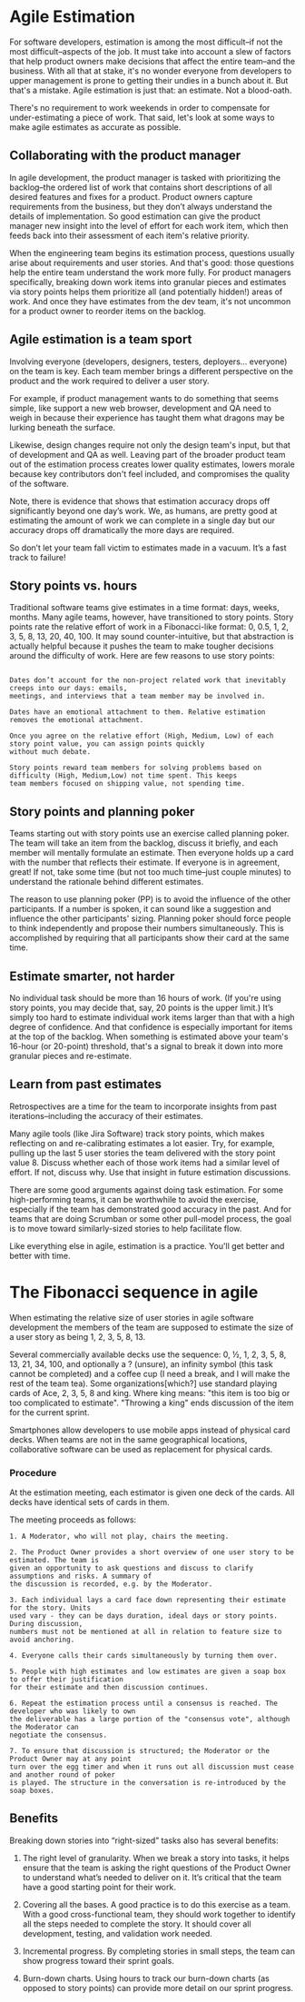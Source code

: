 # Agile Estimation

For software developers, estimation is among the most difficult–if not the most difficult–aspects of the job. It must take into account a slew of factors that help product owners make decisions that affect the entire team–and the business. With all that at stake, it's no wonder everyone from developers to upper management is prone to getting their undies in a bunch about it. But that's a mistake. Agile estimation is just that: an estimate. Not a blood-oath. 

There's no requirement to work weekends in order to compensate for under-estimating a piece of work. That said, let's look at some ways to make agile estimates as accurate as possible.  

## Collaborating with the product manager

In agile development, the product manager is tasked with prioritizing the backlog–the ordered list of work that contains short descriptions of all desired features and fixes for a product. Product owners capture requirements from the business, but they don’t always understand the details of implementation. So good estimation can give the product manager new insight into the level of effort for each work item, which then feeds back into their assessment of each item's relative priority.

When the engineering team begins its estimation process, questions usually arise about requirements and user stories. And that's good: those questions help the entire team understand the work more fully. For product managers specifically, breaking down work items into granular pieces and estimates via story points helps them prioritize all (and potentially hidden!) areas of work. And once they have estimates from the dev team, it's not uncommon for a product owner to reorder items on the backlog. 

## Agile estimation is a team sport

Involving everyone (developers, designers, testers, deployers... everyone) on the team is key. Each team member brings a different perspective on the product and the work required to deliver a user story. 

For example, if product management wants to do something that seems simple, like support a new web browser, development and QA need to weigh in because their experience has taught them what dragons may be lurking beneath the surface.

Likewise, design changes require not only the design team's input, but that of development and QA as well. Leaving part of the broader product team out of the estimation process creates lower quality estimates, lowers morale because key contributors don't feel included, and compromises the quality of the software.

Note, there is evidence that shows that estimation accuracy drops off significantly beyond one day’s work. We, as humans, are pretty good at estimating the amount of work we can complete in a single day but our accuracy drops off dramatically the more days are required. 

So don’t let your team fall victim to estimates made in a vacuum. It’s a fast track to failure! 

## Story points vs. hours

Traditional software teams give estimates in a time format: days, weeks, months. Many agile teams, however, have transitioned to story points. Story points rate the relative effort of work in a Fibonacci-like format: 0, 0.5, 1, 2, 3, 5, 8, 13, 20, 40, 100. It may sound counter-intuitive, but that abstraction is actually helpful because it pushes the team to make tougher decisions around the difficulty of work. Here are few reasons to use story points:

```

Dates don’t account for the non-project related work that inevitably creeps into our days: emails,
meetings, and interviews that a team member may be involved in.

Dates have an emotional attachment to them. Relative estimation removes the emotional attachment.

Once you agree on the relative effort (High, Medium, Low) of each story point value, you can assign points quickly 
without much debate.

Story points reward team members for solving problems based on difficulty (High, Medium,Low) not time spent. This keeps
team members focused on shipping value, not spending time. 

```


## Story points and planning poker

Teams starting out with story points use an exercise called planning poker. The team will take an item from the backlog, discuss it briefly, and each member will mentally formulate an estimate. Then everyone holds up a card with the number that reflects their estimate. If everyone is in agreement, great! If not, take some time (but not too much time–just couple minutes) to understand the rationale behind different estimates.

The reason to use planning poker (PP) is to avoid the influence of the other participants. If a number is spoken, it can sound like a suggestion and influence the other participants' sizing. Planning poker should force people to think independently and propose their numbers simultaneously. This is accomplished by requiring that all participants show their card at the same time.



## Estimate smarter, not harder

No individual task should be more than 16 hours of work. (If you're using story points, you may decide that, say, 20 points is the upper limit.) It’s simply too hard to estimate individual work items larger than that with a high degree of confidence. And that confidence is especially important for items at the top of the backlog. When something is estimated above your team's 16-hour (or 20-point) threshold, that's a signal to break it down into more granular pieces and re-estimate.

## Learn from past estimates

Retrospectives are a time for the team to incorporate insights from past iterations–including the accuracy of their estimates. 

Many agile tools (like Jira Software) track story points, which makes reflecting on and re-calibrating estimates a lot easier. Try, for example, pulling up the last 5 user stories the team delivered with the story point value 8. Discuss whether each of those work items had a similar level of effort. If not, discuss why. Use that insight in future estimation discussions.

There are some good arguments against doing task estimation. For some high-performing teams, it can be worthwhile to avoid the exercise, especially if the team has demonstrated good accuracy in the past. And for teams that are doing Scrumban or some other pull-model process, the goal is to move toward similarly-sized stories to help facilitate flow.

Like everything else in agile, estimation is a practice. You'll get better and better with time.


# The Fibonacci sequence in agile

When estimating the relative size of user stories in agile software development the members of the team are supposed to estimate the size of a user story as being 1, 2, 3, 5, 8, 13.

Several commercially available decks use the sequence: 0, ½, 1, 2, 3, 5, 8, 13, 21, 34, 100, and optionally a ? (unsure), an infinity symbol (this task cannot be completed) and a coffee cup (I need a break, and I will make the rest of the team tea). Some organizations[which?] use standard playing cards of Ace, 2, 3, 5, 8 and king. Where king means: "this item is too big or too complicated to estimate". "Throwing a king" ends discussion of the item for the current sprint.

Smartphones allow developers to use mobile apps instead of physical card decks. When teams are not in the same geographical locations, collaborative software can be used as replacement for physical cards.

### Procedure

At the estimation meeting, each estimator is given one deck of the cards. All decks have identical sets of cards in them.

The meeting proceeds as follows:

```
1. A Moderator, who will not play, chairs the meeting.

2. The Product Owner provides a short overview of one user story to be estimated. The team is 
given an opportunity to ask questions and discuss to clarify assumptions and risks. A summary of 
the discussion is recorded, e.g. by the Moderator.

3. Each individual lays a card face down representing their estimate for the story. Units 
used vary - they can be days duration, ideal days or story points. During discussion, 
numbers must not be mentioned at all in relation to feature size to avoid anchoring.

4. Everyone calls their cards simultaneously by turning them over.

5. People with high estimates and low estimates are given a soap box to offer their justification
for their estimate and then discussion continues.

6. Repeat the estimation process until a consensus is reached. The developer who was likely to own 
the deliverable has a large portion of the "consensus vote", although the Moderator can 
negotiate the consensus.

7. To ensure that discussion is structured; the Moderator or the Product Owner may at any point 
turn over the egg timer and when it runs out all discussion must cease and another round of poker 
is played. The structure in the conversation is re-introduced by the soap boxes.

```


## Benefits 

Breaking down stories into “right-sized” tasks also has several benefits:

1. The right level of granularity. When we break a story into tasks, it helps ensure that the team is asking the right questions of the Product Owner to understand what’s needed to deliver on it. It’s critical that the team have a good starting point for their work.


2. Covering all the bases. A good practice is to do this exercise as a team. With a good cross-functional team, they should work together to identify all the steps needed to complete the story. It should cover all development, testing, and validation work needed.


3. Incremental progress. By completing stories in small steps, the team can show progress toward their sprint goals.


4. Burn-down charts. Using hours to track our burn-down charts (as opposed to story points) can provide more detail on our sprint progress.

